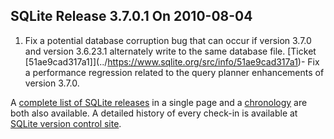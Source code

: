 ## SQLite Release 3\.7\.0\.1 On 2010\-08\-04

1. Fix a potential database corruption bug that can occur if version 3\.7\.0
 and version 3\.6\.23\.1 alternately write to the same database file.
 [Ticket \[51ae9cad317a1]](../https://www.sqlite.org/src/info/51ae9cad317a1)- Fix a performance regression related to the query planner enhancements
 of version 3\.7\.0\.



A [complete list of SQLite releases](../changes.html)
 in a single page and a [chronology](../chronology.html) are both also available.
 A detailed history of every
 check\-in is available at
 [SQLite version control site](https://www.sqlite.org/src/timeline).


